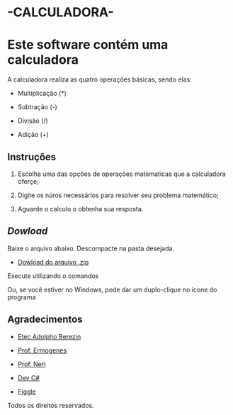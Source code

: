 # -CALCULADORA-

# Este software contém uma calculadora

A calculadora realiza as quatro operações básicas, sendo elas:

- Multiplicação (*)

- Subtração (-)

- Divisão (/)

- Adição (+)

## Instruções

1. Escolha uma das opções de operações matematicas que a calculadora oferçe;

2. Digite os núros necessários para resolver seu problema matemático;

3. Aguarde o calculo o obtenha sua resposta.

## _Dowload_

Baixe o arquivo abaixo. Descompacte na pasta desejada.

- [Dowload do arquivo .zip](https://drive.google.com/file/d/1KeCEPhHhYhM_NCLbdpnvpMAqRcFFb-8h/view?usp=sharing)

Execute utilizando o comandos

Ou, se você estiver no Windows, pode dar um duplo-clique no ícone do programa

## Agradecimentos

- [Etec Adolpho Berezin](http://eteab.com.br/cms/)

-  [Prof. Ermogenes](https://github.com/ermogenes)

-  [Prof. Neri](https://github.com/diegoneri)

- [Dev C#](https://github.com/ermogenes/aulas-programacao-csharp)

- [Figgle](https://github.com/drewnoakes/figgle)



Todos os direitos reservados.
